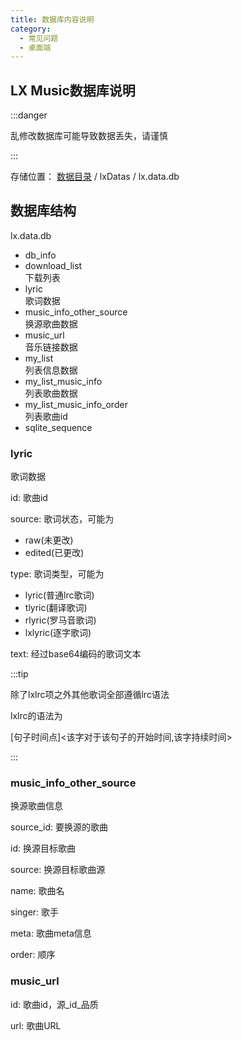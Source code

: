 ```yaml
---
title: 数据库内容说明
category:
  - 常见问题
  - 桌面端
---
```


## LX Music数据库说明

:::danger

乱修改数据库可能导致数据丢失，请谨慎

:::

存储位置： [数据目录](../data-path.md) \/ lxDatas \/ lx.data.db

## 数据库结构

lx.data.db
 - db_info
 - download_list  
  下载列表
 - lyric  
  歌词数据
 - music_info_other_source  
  换源歌曲数据
 - music_url  
  音乐链接数据
 - my_list  
  列表信息数据
 - my_list_music_info  
  列表歌曲数据
 - my_list_music_info_order  
  列表歌曲id
 - sqlite_sequence

### lyric

歌词数据

id\: 歌曲id

source\: 歌词状态，可能为
 - raw\(未更改\)
 - edited\(已更改\)

type\: 歌词类型，可能为
 - lyric\(普通lrc歌词\)
 - tlyric\(翻译歌词\)
 - rlyric\(罗马音歌词\)
 - lxlyric\(逐字歌词\)

text\: 经过base64编码的歌词文本

:::tip

除了lxlrc项之外其他歌词全部遵循lrc语法

lxlrc的语法为

\[句子时间点\]\<该字对于该句子的开始时间\,该字持续时间\>

:::

### music_info_other_source

换源歌曲信息

source_id\: 要换源的歌曲

id\: 换源目标歌曲

source\: 换源目标歌曲源

name\: 歌曲名

singer\: 歌手

meta\: 歌曲meta信息

order\: 顺序

### music_url

id\: 歌曲id，源_id_品质

url\: 歌曲URL